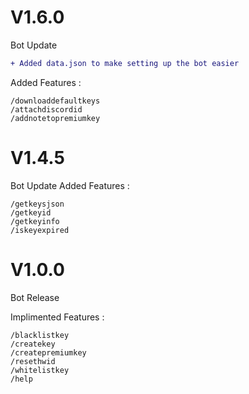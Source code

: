 # V1.6.0
Bot Update
```diff
+ Added data.json to make setting up the bot easier
```
Added Features :
```
/downloaddefaultkeys
/attachdiscordid
/addnotetopremiumkey 
```
# V1.4.5
Bot Update
Added Features : 
```
/getkeysjson
/getkeyid
/getkeyinfo
/iskeyexpired
```
# V1.0.0
Bot Release

Implimented Features :
```
/blacklistkey
/createkey
/createpremiumkey
/resethwid
/whitelistkey
/help 
```
